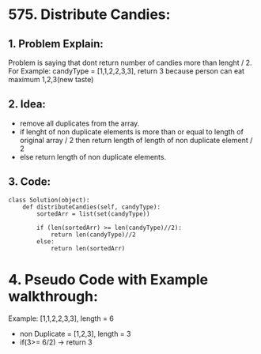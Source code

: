 # 575. Distribute Candies:
## 1. Problem Explain:
   Problem is saying that dont return number of candies more than lenght / 2.
   For Example: candyType = [1,1,2,2,3,3], return 3 because person can eat maximum 1,2,3(new taste)
   
## 2. Idea:
- remove all duplicates from the array.
- if lenght of non duplicate elements is more than or equal to length of original array / 2 then return length of length of non duplicate element / 2
- else return length of non duplicate elements.

## 3. Code:
```
class Solution(object):
    def distributeCandies(self, candyType):
        sortedArr = list(set(candyType))

        if (len(sortedArr) >= len(candyType)//2):
            return len(candyType)//2
        else:
            return len(sortedArr)            
```

# 4. Pseudo Code with Example walkthrough: 
   Example: [1,1,2,2,3,3], length = 6
- non Duplicate = [1,2,3], length = 3
- if(3>= 6/2) -> return 3

